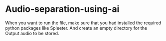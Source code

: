 # Audio-separation-using-ai

When you want to run the file, make sure that you had installed the required python packages like Spleeter. And create an empty directory for the Output audio to be stored.
